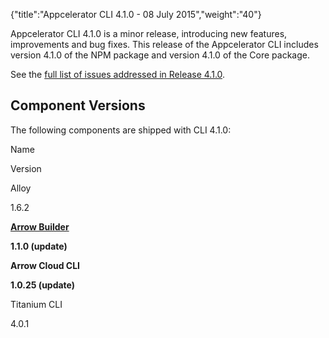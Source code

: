 {"title":"Appcelerator CLI 4.1.0 - 08 July 2015","weight":"40"}

Appcelerator CLI 4.1.0 is a minor release, introducing new features, improvements and bug fixes. This release of the Appcelerator CLI includes version 4.1.0 of the NPM package and version 4.1.0 of the Core package.

See the [full list of issues addressed in Release 4.1.0](https://jira.appcelerator.org/issues/?filter=16885).

## Component Versions

The following components are shipped with CLI 4.1.0:

Name

Version

Alloy

1.6.2

**[Arrow Builder](/docs/appc/Axway_API_Builder/API_Builder/API_Builder_Release_Notes/)**

**1.1.0 (update)**

**Arrow Cloud CLI**

**1.0.25 (update)**

Titanium CLI

4.0.1
